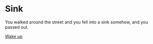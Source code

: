 # Sink
You walked around the street and you fell into a sink somehow, and you passed out.

[Wake up](../morning.md)
